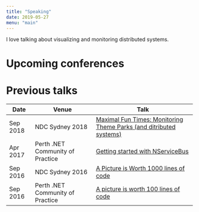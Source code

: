 ```yaml
---
title: "Speaking"
date: 2019-05-27
menu: "main"
---
```


I love talking about visualizing and monitoring distributed systems.

# Upcoming conferences



# Previous talks

Date     | Venue                            | Talk
---------|----------------------------------|-------------------------------------------------------------------------------------------
Sep 2018 | NDC Sydney 2018                  | [Maximal Fun Times: Monitoring Theme Parks (and ditributed systems)](https://vimeo.com/302790961)
Apr 2017 | Perth .NET Community of Practice | [Getting started with NServiceBus](https://www.meetup.com/DotNETPerth/events/238849872/)
Sep 2016 | NDC Sydney 2016                  | [A Picture is Worth 1000 lines of code](https://vimeo.com/193422891)
Sep 2016 | Perth .NET Community of Practice | [A picture is worth 100 lines of code](https://www.meetup.com/DotNETPerth/events/233699595/)

